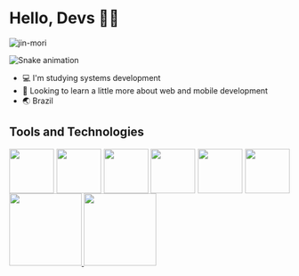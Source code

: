 #  Hello, Devs 🍷🗿


![jin-mori](https://user-images.githubusercontent.com/112659736/204279389-d7b0e374-0cca-46fa-b811-cfa5d0eb6bcf.gif)

![Snake animation](https://github.com/pablootechar/pablootechar/blob/output/github-contribution-grid-snake.svg)

- 💻 I'm studying systems development
- 👻 Looking to learn a little more about web and mobile development
- 🌏 Brazil


## Tools and Technologies

<div style="display: flex; flex-direction: row; justify-content: space-between">
<img src="https://cdn.jsdelivr.net/gh/devicons/devicon/icons/php/php-original.svg" height="80px" />
<img src="https://cdn.jsdelivr.net/gh/devicons/devicon/icons/mysql/mysql-original-wordmark.svg" height="80px" />
<img src="https://cdn.jsdelivr.net/gh/devicons/devicon/icons/css3/css3-original.svg" height="80px" />
<img src="https://cdn.jsdelivr.net/gh/devicons/devicon/icons/html5/html5-original.svg" height="80px" />
<img src="https://cdn.jsdelivr.net/gh/devicons/devicon/icons/javascript/javascript-original.svg" height="80px" />
<img src="https://cdn.jsdelivr.net/gh/devicons/devicon/icons/react/react-original.svg" height="80px" />
</div>

<div>
<a href="https://github.com/pablootechar">
<img height="130em" src="https://github-readme-stats.vercel.app/api/top-langs/?username=pablootechar&layout=compact&langs_count=7&theme=dracula"/>
<img height="130em" src="https://github-readme-stats.vercel.app/api?username=pablootechar&show_icons=true&theme=dracula&include_all_commits=true&count_private=true"/>
</div>
